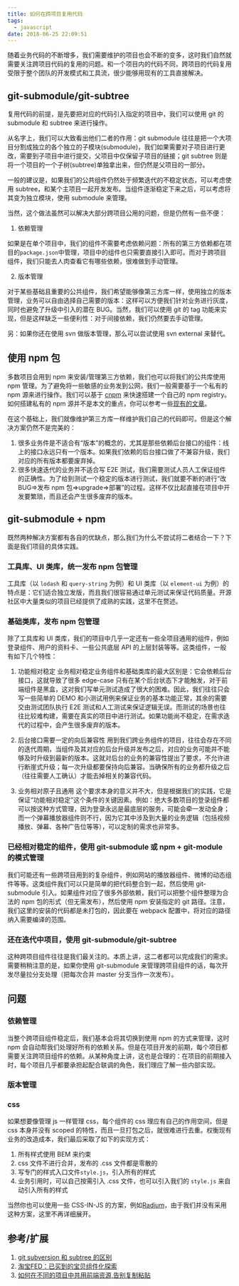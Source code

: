 ```yaml
---
title: 如何在跨项目复用代码
tags:
  - javascript
date: 2018-06-25 22:09:51
---
```


随着业务代码的不断增多，我们需要维护的项目也会不断的变多，这时我们自然就需要关注跨项目代码的复用的问题。和一个项目内的代码不同，跨项目的代码复用受限于整个团队的开发模式和工具流，很少能够用现有的工具直接解决。

<!-- more -->

## git-submodule/git-subtree

复用代码的前提，是先要把对应的代码引入指定的项目中，我们可以使用 git 的 submodule 和 subtree 来进行操作。

从名字上，我们可以大致看出他们二者的作用：git submodule 往往是把一个大项目分割成独立的各个独立的子模块(submodule)，我们如果需要对子项目进行更改，需要到子项目中进行提交，父项目中仅保留子项目的链接；git subtree 则是将一个项目的一个子树(subtree)单独拿出来，但仍然是父项目的一部分。

一般的建议是，如果我们的公共组件仍然处于频繁迭代的不稳定状态，可以考虑使用 subtree，和某个主项目一起开发发布。当组件逐渐稳定下来之后，可以考虑将其变为独立模块，使用 submodule 来管理。

当然，这个做法虽然可以解决大部分跨项目公用的问题，但是仍然有一些不便：

1. 依赖管理

如果是在单个项目中，我们的组件不需要考虑依赖问题：所有的第三方依赖都在项目的`package.json`中管理，项目中的组件也只需要直接引入即可。而对于跨项目组件，我们只能去人肉查看它有哪些依赖，很难做到手动管理。

2. 版本管理

对于某些基础且重要的公共组件，我们希望能够像第三方库一样，使用独立的版本管理，业务可以自由选择自己需要的版本：这样可以方便我们针对业务进行灰度，同时也避免了升级中引入的潜在 BUG。当然，我们可以使用 git 的 tag 功能来实现，但是这样缺乏一些便利性：对于间接依赖，我们仍然要去手动管理。

另：如果你还在使用 svn 做版本管理，那么可以尝试使用 svn external 来替代。

## 使用 npm 包

多数项目会用到 npm 来安装/管理第三方依赖，我们也可以将我们的公共库使用 npm 管理。为了避免将一些敏感的业务发到公网，我们一般需要基于一个私有的 npm 源来进行操作。我们可以基于 [cnpm](https://github.com/cnpm/cnpmjs.org) 来快速搭建一个自己的 npm registry。如何搭建私有的 npm 源并不是本文的重点，你可以参考一些[现有的文章](https://github.com/jaywcjlove/handbook/blob/master/CentOS/%E5%9C%A85%E5%88%86%E9%92%9F%E5%86%85%E6%90%AD%E5%BB%BA%E4%BC%81%E4%B8%9A%E5%86%85%E9%83%A8%E7%A7%81%E6%9C%89npm%E4%BB%93%E5%BA%93.md)。

在这个基础上，我们就像维护第三方库一样维护我们自己的代码即可。但是这个解决方案仍然不是完美的：

1. 很多业务件是不适合有“版本”的概念的，尤其是那些依赖后台接口的组件：线上的接口永远只有一个版本。如果我们依赖的后台接口做了不兼容升级，我们对应的所有版本都要废弃掉。
2. 很多快速迭代的业务并不适合写 E2E 测试，我们需要测试人员人工保证组件的正确性。为了给到测试一个稳定的版本进行测试，我们就要不断的进行“改 BUG=>发布 npm 包=>upgrade=>部署”的过程。这样不仅比起直接在项目中开发要繁琐，而且还会产生很多废弃的版本。

## git-submodule + npm

既然两种解决方案都有各自的优缺点，那么我们为什么不尝试将二者结合一下？下面是我们项目的具体实践。

### 工具库、UI 类库，统一发布 npm 包管理

工具库（以 `lodash` 和 `query-string` 为例）和 UI 类库（以 `element-ui` 为例）的特点是：它们适合独立发版，而且我们很容易通过单元测试来保证代码质量。开源社区中大量类似的项目已经提供了成熟的实践，这里不在赘述。

### 基础类库，发布 npm 包管理

除了工具库和 UI 类库，我们的项目中几乎一定还有一些全项目通用的组件，例如登录组件、用户的资料卡、一些公共底层 API 的上层封装等等。这类组件，一般有如下几个特性：

1. 功能相对稳定
业务相对稳定业务组件和基础类库的最大区别是：它会依赖后台接口，这就导致了很多 edge-case 只有在某个后台状态下才能触发，对于前端组件是黑盒，这对我们写单元测试造成了很大的困难。因此，我们往往只会写一些简单的 DEMO 和小测试用例来保证业务的基本功能正常，其余的需要交由测试团队执行 E2E 测试和人工测试来保证逻辑无误。而测试的场景也往往比较难构建，需要在真实的项目中进行测试。如果功能尚不稳定，在需求迭代的过程中，会产生很多废弃的版本。

2. 后台接口需要一定的向后兼容性
用到我们跨业务组件的项目，往往会存在不同的迭代周期，当组件及其对应的后台升级并发布之后，对应的业务可能并不能够及时升级到最新的版本。这就对后台的业务的兼容性提出了要求，不允许进行断崖式升级；每一次升级都要保持向后兼容。当确保所有的业务都升级之后（往往需要人工确认）才能去掉相关的兼容代码。

3. 业务相对原子且通用
这个要求本身的意义并不大，但是根据我们的实践，它是保证“功能相对稳定”这个条件的关键因素。例如：绝大多数项目的登录组件都可以按这种方式管理，因为登录永远是最底层的服务，可能会牵一发动全身；而一个弹幕播放器组件则不行，因为它其中涉及到大量的业务逻辑（包括视频播放、弹幕、各种广告位等等），可以定制的需求也非常多。

### 已经相对稳定的组件，使用 git-submodule 或 npm + git-module 的模式管理

我们可能还有一些跨项目用到的复杂组件，例如网站的播放器组件、微博的动态组件等等。这类组件我们可以只是简单的把代码整合到一起，然后使用 git-submodule 引入。如果组件对应了很多外部依赖，我们可以把整个组件整理为合法的 npm 包的形式（但无需发布），然后使用 npm 安装指定的 git 路径。注意，我们这里的安装的代码都是未打包的，因此要在 webpack 配置中，将对应的路径纳入需要编译的范围。

### 还在迭代中项目，使用 git-submodule/git-subtree

这种跨项目组件往往是我们最关注的。本质上讲，这二者都可以完成我们的需求。需要稍稍注意的是，如果你使用 git-submodule 来管理跨项目组件的话，每次开发尽量拉分支处理（把每次合并 master 分支当作一次发布）。

## 问题

### 依赖管理

当整个跨项目组件稳定后，我们基本会将其切换到使用 npm 的方式来管理，这时 npm 会自动帮我们处理好所有的依赖关系。但是在项目开发的前期，每个项目都需要关注跨项目组件的依赖。从某种角度上讲，这也是合理的：在项目的前期接入时，每个项目几乎都要承担起配合联调的角色，我们理应了解一些内部实现。

### 版本管理

### css

如果想要像管理 js 一样管理 css，每个组件的 css 理应有自己的作用空间，但是 css 本身并没有 scoped 的特性，而且一旦打包之后，就很难进行去重。权衡现有业务的改造成本，我们最后采取了如下的实现方式：
1. 所有样式使用 BEM 来约束
2. css 文件不进行合并，发布的 .css 文件都是零散的
3. 写专门的样式入口文件`style.js`，引入所有的样式
4. 业务引用时，可以自己按需引入 .css 文件，也可以引入我们的 `style.js` 来自动引入所有的样式

当然你也可以使用一些 CSS-IN-JS 的方案，例如[Radium](https://github.com/FormidableLabs/radium)，由于我们并没有采用这种方案，这里不再详细展开。

## 参考/扩展

1. [git subversion 和 subtree 的区别](https://stackoverflow.com/questions/31769820/differences-between-git-submodule-and-subtree)
2. [淘宝FED：已买到的宝贝组件化探索](http://taobaofed.org/blog/2015/11/02/buy-component/)
3. [如何在不同的项目中共用前端资源,告别复制粘贴](https://juejin.im/post/5a3b0e2af265da432c240216)